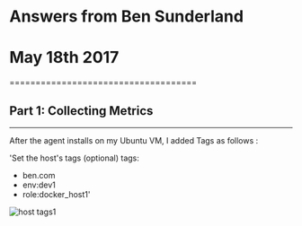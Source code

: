 # Answers from Ben Sunderland 
# May 18th 2017
====================================

## Part 1: Collecting Metrics
-------------------------------

After the agent installs on my Ubuntu VM, I added Tags as follows : 

'Set the host's tags (optional)
tags:
  - ben.com
  - env:dev1
  - role:docker_host1'

![host tags1](https://user-images.githubusercontent.com/2524766/40223179-832494e6-5ac5-11e8-86ee-a2ee4d472456.png)

